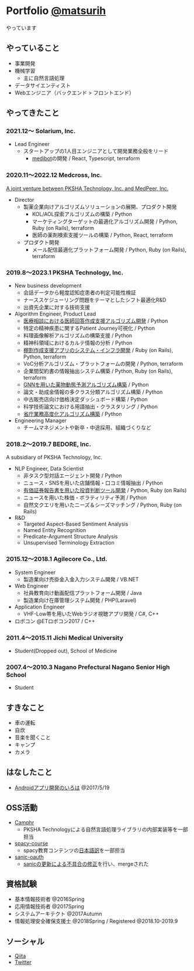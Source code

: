 # Portfolio [@matsurih](https://github.com/matsurih)

やっています

## やっていること
- 事業開発
- 機械学習
  - 主に自然言語処理
- データサイエンティスト
- Webエンジニア（バックエンド > フロントエンド）

## やってきたこと
### 2021.12～ Solarium, Inc.
- Lead Engineer
  - スタートアップの1人目エンジニアとして開発業務全般をリード
    - [medibot](https://medibot.biz/)の開発 / React, Typescript, terraform

### 2020.11～2022.12 Medcross, Inc.
[A joint venture between PKSHA Technology, Inc. and MedPeer, Inc.](https://www.facebook.com/pkshatech/posts/3551082518287069)
- Director
  - 製薬企業向けアルゴリズムソリューションの展開、プロダクト開発
    - KOL/AOL探索アルゴリズムの構築 / Python
    - マーケティングターゲットの最適化アルゴリズム開発 / Python, Ruby (on Rails), terraform
    - 医師の薬剤検索支援ツールの構築 / Python, React, terraform
  - プロダクト開発
    - メール配信最適化プラットフォーム開発 / Python, Ruby (on Rails), terraform

### 2019.8～2023.1 PKSHA Technology, Inc.
- New business development
  - 会話データから軽度認知症患者の判定可能性検証
  - ナーススケジューリング問題をテーマとしたシフト最適化R&D
  - 出資先企業に対する技術支援
- Algorithm Engineer, Product Lead
  - [医療相談における医師回答作成支援アルゴリズム開発](https://prtimes.jp/main/html/rd/p/000000236.000010134.html) / Python
  - 特定の精神疾患に関するPatient Journey可視化 / Python
  - 料理画像解析アルゴリズムの構築支援 / Python
  - 精神科領域におけるカルテ情報の分析 / Python
  - [棚割作成支援アプリのシステム・インフラ開発](https://prtimes.jp/main/html/rd/p/000000027.000022705.html) / Ruby (on Rails), Python, terraform
  - VoC分析アルゴリズム・プラットフォームの開発 / Python, terraform
  - 企業間契約書の情報抽出システム構築 / Python, Ruby (on Rails), terraform
  - [GNNを用いた薬物動態予測アルゴリズム構築](https://prtimes.jp/main/html/rd/p/000000081.000022705.html) / Python
  - 論文・助成金情報の多クラス分類アルゴリズム構築 / Python
  - 中古販売店向け価格決定ダッシュボード構築 / Python
  - 科学技術論文における用語抽出・クラスタリング / Python
  - [省庁業務高度化アルゴリズム構築](https://prtimes.jp/main/html/rd/p/000000045.000022705.html) / Python
- Engineering Manager
  - チームマネジメントや新卒・中途採用、組織づくりなど
  
### 2018.2～2019.7 BEDORE, Inc.
A subsidiary of PKSHA Technology, Inc.
- NLP Engineer, Data Scientist
  - 非タスク型対話エージェント開発 / Python
  - ニュース・SNSを用いた店舗情報・口コミ情報抽出 / Python
  - [有価証券報告書を用いた投資判断ツール開発](https://www.pkshatech.com/news/2020-02-21_28/) / Python, Ruby (on Rails)
  - ニュースを用いた株価・ボラティリティ予測 / Python
  - 自然文クエリを用いたニーズ＆シーズマッチング / Python, Ruby (on Rails)
- R&D
  - Targeted Aspect-Based Sentiment Analysis
  - Named Entity Recognition
  - Predicate-Argument Structure Analysis
  - Unsupervised Terminology Extraction

### 2015.12～2018.1 Agilecore Co., Ltd.
- System Engineer
  - 製造業向け売掛金入金入力システム開発 / VB.NET
- Web Engineer
  - 社員教育向け動画配信プラットフォーム開発 / Java
  - 製造業向け在庫管理システム開発 / PHP(Laravel)
- Application Engineer
  - VHF-Low帯を用いたWebラジオ視聴アプリ開発 / C#, C++
- ロボコン @ETロボコン2017 / C++

### 2011.4～2015.11 Jichi Medical University
- Student(Dropped out), School of Medicine

### 2007.4～2010.3 Nagano Prefectural Nagano Senior High School
- Student

## すきなこと
- 車の運転
- 自炊
- 音楽を聞くこと
- キャンプ
- カメラ

## はなしたこと
- [Androidアプリ開発のいろは](https://speakerdeck.com/matsurihime/androidapurikai-fa-falseiroha) @2017/5/19

## OSS活動
- [Camphr](https://github.com/PKSHATechnology-Research/camphr)
  - PKSHA Technologyによる自然言語処理ライブラリの内部実装等を一部担当
- [spacy-course](https://github.com/ines/spacy-course)
  - spacy教育コンテンツの[日本語訳](https://github.com/ines/spacy-course/pull/86/commits/bfadc7d95e8e6927fc17247e8ffbc4b44d826a6d)を一部担当
- [sanic-oauth](https://github.com/pyx/sanic-auth)
  - [sanicの更新による不具合の修正](https://github.com/pyx/sanic-auth/issues/11#issuecomment-642860874)を行い、mergeされた

## 資格試験
- 基本情報技術者 @2016Spring
- 応用情報技術者 @2017Spring
- システムアーキテクト @2017Autumn
- 情報処理安全確保支援士 @2018Spring / Registered @2018.10-2019.9

## ソーシャル
- [Qiita](https://qiita.com/matsurih)
- [Twitter](https://twitter.com/matsuri__h)
